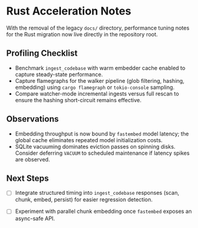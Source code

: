 # Rust Acceleration Notes

With the removal of the legacy `docs/` directory, performance tuning notes for the Rust migration now live directly in the repository root.

## Profiling Checklist

- Benchmark `ingest_codebase` with warm embedder cache enabled to capture steady-state performance.
- Capture flamegraphs for the walker pipeline (glob filtering, hashing, embedding) using `cargo flamegraph` or `tokio-console` sampling.
- Compare watcher-mode incremental ingests versus full rescan to ensure the hashing short-circuit remains effective.

## Observations

- Embedding throughput is now bound by `fastembed` model latency; the global cache eliminates repeated model initialization costs.
- SQLite vacuuming dominates eviction passes on spinning disks. Consider deferring `VACUUM` to scheduled maintenance if latency spikes are observed.

## Next Steps

- [ ] Integrate structured timing into `ingest_codebase` responses (scan, chunk, embed, persist) for easier regression detection.
- [ ] Experiment with parallel chunk embedding once `fastembed` exposes an async-safe API.


